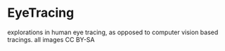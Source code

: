 EyeTracing
==========

explorations in human eye tracing, as opposed to computer vision based tracings. all images CC BY-SA